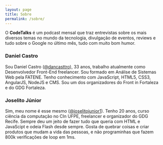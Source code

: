 ```yaml
---
layout: page
title: Sobre
permalink: /sobre/
---
```


O **CodeTalks** é um podcast mensal que traz entrevistas sobre os mais diversos temas no mundo da tecnologia, divulgação de eventos, reviews e tudo sobre o Google no último mês, tudo com muito bom humor.

### Daniel Castro
Sou Daniel Castro ([@dancasttro](http://twitter.com/dancasttro)), 33 anos, trabalho atualmente como Desenvolvedor Front-End freelancer. Sou formado em Análise de Sistemas Web pela FATENE. Tenho conhecimento com JavaScript, HTML5, CSS3, AngularJS, NodeJS e CMS. Sou um dos organizadores do Front in Fortaleza e do GDG Fortaleza.

### Joselito Júnior

Sim, meu nome é esse mesmo ([@joselitojunior1](http://twitter.com/joselitojunior1)). Tenho 20 anos, curso ciência da computação no CIn UFPE, freelancer e organizador do GDG Recife. Sempre deu um jeito de fazer tudo que queria com HTML e JavaScipt e odeia Flash desde sempre. Gosta de quebrar coisas e criar produtos que mudam a vida das pessoas, e não programinhas que fazem 800k verificações de loop em 1ms.